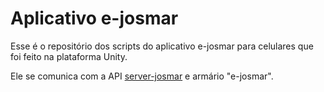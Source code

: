 # Aplicativo e-josmar

Esse é o repositório dos scripts do aplicativo e-josmar para celulares que foi feito na plataforma Unity.

Ele se comunica com a API [server-josmar](https://github.com/mocno/server-josmar) e armário "e-josmar".
